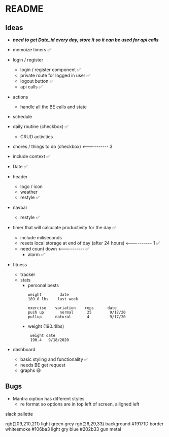 # README
## Ideas

- ___need to get Date_id every day, store it so it can be used for api calls___

- memoize timers ✅

- login / register
    - login / register component ✅
    - private route for logged in user ✅
    - logout button ✅
    - api calls ✅
- actions
    - handle all the BE calls and state
- schedule
 - daily routine (checkbox) ✅
    - CRUD activities 
 - chores / things to do (checkbox) <---------- 3

- include context ✅
- Date ✅

- header
    - logo / icon
    - weather
    - restyle ✅

 - navbar
    - restyle ✅

- timer that will calculate productivity for the day ✅
    - include miliseconds
    - resets local storage at end of day (after 24 hours) <---------- 1 ✅
    - need count down <---------- ✅
        - alarm ✅

- fitness 
    - tracker
    - stats
        - personal bests
            ```
            weight        date
            189.0 lbs    last week

            exercise    variation    reps      date
            push up       normal      25        9/17/20
            pullup      natural       4         9/17/20

            ```
        - weight (190.4lbs)
           ```
            weight date
            190.4   9/18/2020
           ```

- dashboard
    - basic styling and functionality ✅
    - needs BE get request
    - graphs 😃




## Bugs
- Mantra oiption has different styles
    - re format so options are in top left of screen, alligned left 






slack pallette 

rgb(209,210,211)    light green grey
rgb(26,29,33)       background
#19171D             border
                    whitesmoke
#106ba3             light gry blue
#202b33             gun metal





